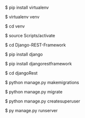 $ pip install virtualenv

$ virtualenv venv

$ cd venv

$ source Scripts/activate

$ cd Django-REST-Framework

$ pip install django

$ pip install djangorestframework

$ cd djangoRest

$ python manage.py makemigrations

$ python manage.py migrate

$ python manage.py createsuperuser

$ py manage.py runserver
